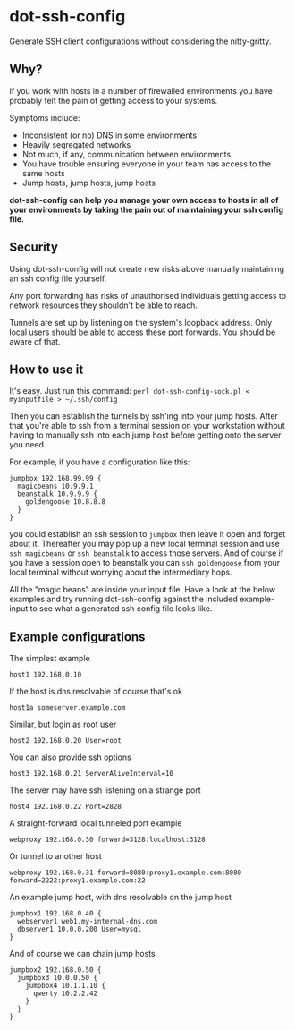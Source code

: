 dot-ssh-config
==============

Generate SSH client configurations without considering the nitty-gritty.

Why?
----

If you work with hosts in a number of firewalled environments you have
probably felt the pain of getting access to your systems.

Symptoms include:
* Inconsistent (or no) DNS in some environments
* Heavily segregated networks
* Not much, if any, communication between environments
* You have trouble ensuring everyone in your team has access to the same hosts
* Jump hosts, jump hosts, jump hosts

**dot-ssh-config can help you manage your own access to hosts in all of
your environments by taking the pain out of maintaining your ssh config
file.**

Security
--------

Using dot-ssh-config will not create new risks above manually maintaining an
ssh config file yourself.

Any port forwarding has risks of unauthorised individuals getting access
to network resources they shouldn't be able to reach.

Tunnels are set up by listening on the system's loopback address. Only
local users should be able to access these port forwards.
You should be aware of that.

How to use it
-------------

It's easy. Just run this command: `perl dot-ssh-config-sock.pl < myinputfile > ~/.ssh/config`

Then you can establish the tunnels by ssh'ing into your jump hosts.
After that you're able to ssh from a terminal session on your
workstation without having to manually ssh into each jump host before
getting onto the server you need.

For example, if you have a configuration like this:

    jumpbox 192.168.99.99 {
      magicbeans 10.9.9.1
      beanstalk 10.9.9.9 {
        goldengoose 10.8.8.8
      }
    }

you could establish an ssh session to `jumpbox` then leave it open and
forget about it. Thereafter you may pop up a new local terminal session
and use `ssh magicbeans` or `ssh beanstalk` to access those servers. And
of course if you have a session open to beanstalk you can `ssh
goldengoose` from your local terminal without worrying about the
intermediary hops.

All the "magic beans" are inside your input file. Have a look at the below
examples and try running dot-ssh-config against the included example-input
to see what a generated ssh config file looks like.

Example configurations
----------------------

The simplest example

    host1 192.168.0.10

If the host is dns resolvable of course that's ok

    host1a someserver.example.com

Similar, but login as root user

    host2 192.168.0.20 User=root

You can also provide ssh options

    host3 192.168.0.21 ServerAliveInterval=10

The server may have ssh listening on a strange port

    host4 192.168.0.22 Port=2828

A straight-forward local tunneled port example

    webproxy 192.168.0.30 forward=3128:localhost:3128

Or tunnel to another host

    webproxy 192.168.0.31 forward=8080:proxy1.example.com:8080 forward=2222:proxy1.example.com:22

An example jump host, with dns resolvable on the jump host

    jumpbox1 192.168.0.40 {
      webserver1 web1.my-internal-dns.com
      dbserver1 10.0.0.200 User=mysql
    }

And of course we can chain jump hosts

    jumpbox2 192.168.0.50 {
      jumpbox3 10.0.0.50 {
        jumpbox4 10.1.1.10 {
          qwerty 10.2.2.42
        }
      }
    }
